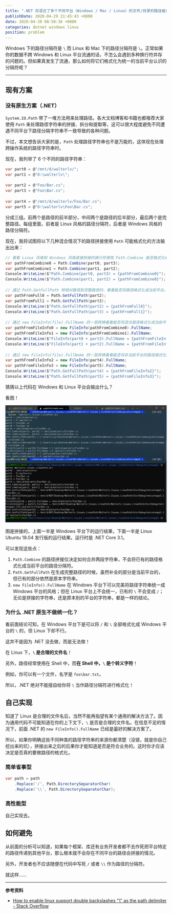 ```yaml
---
title: ".NET 将混合了多个不同平台（Windows / Mac / Linux）的文件/目录的路径格式化成同一个平台下的路径"
publishDate: 2020-04-29 21:45:43 +0800
date: 2020-04-30 08:50:36 +0800
categories: dotnet windows linux
position: problem
---
```


Windows 下的路径分隔符是 `\` 而 Linux 和 Mac 下的路径分隔符是 `\`。正常如果你的数据不跨 Windows 和 Linux 平台流通的话，不怎么会遇到多种换行符并存的问题的。但如果真发生了流通，那么如何将它们格式化为统一的当前平台认识的分隔符呢？

---

<div id="toc"></div>

## 现有方案

### 没有原生方案（.NET）

`System.IO.Path` 带了一堆方法用来处理路径。各大文档博客和书籍也都推荐大家使用 `Path` 来处理路径字符串的拼接、拆分和提取等，这可以很大程度避免不同遭遇不同平台下路径分隔字符串不一致导致的各种问题。

不过，本文想告诉大家的是，`Path` 处理路径字符串也不是万能的，这体现在处理跨操作系统的路径字符串时。

现在，我列举了 6 个不同的路径字符串：

```csharp
var part0 = @"/mnt/d/walterlv/";
var part1 = @"D:\walterlv\";

var part2 = @"Foo/Bar.cs";
var part3 = @"Foo\Bar.cs";

var part4 = @"/mnt/d/walterlv/Foo/Bar.cs";
var part5 = @"D:\walterlv\Foo\Bar.cs";
```

分成三组。前两个是路径的前半部分，中间两个是路径的后半部分，最后两个是完整路径。每组里面，前者是 Linux 风格的路径分隔符，后者是 Windows 风格的路径分隔符。

现在，我将试图将以下几种混合情况下的路径拼接使用 `Path` 可能格式化的方法输出出来：

```csharp
// 看看 Linux 风格和 Windows 风格直接拼接的换行符使用 Path.Combine 能否格式化成功。
var pathFromCombine0 = Path.Combine(part0, part3);
var pathFromCombine1 = Path.Combine(part1, part2);
Console.WriteLine($"Path.Combine(part0, part3) = {pathFromCombine0}");
Console.WriteLine($"Path.Combine(part1, part2) = {pathFromCombine0}");

// 通过 Path.GetFullPath 转相对路径到完整路径时，看看能否将路径格式化成当前平台。
var pathFromFull0 = Path.GetFullPath(part2);
var pathFromFull1 = Path.GetFullPath(part3);
Console.WriteLine($"Path.GetFullPath(part2) = {pathFromFull0}");
Console.WriteLine($"Path.GetFullPath(part3) = {pathFromFull1}");

// 通过 new FileInfo(file).FullName 的一层转换看看能否将混合路径格式化成当前平台。
var pathFromFileInfo0 = new FileInfo(pathFromCombine0).FullName;
var pathFromFileInfo1 = new FileInfo(pathFromCombine1).FullName;
Console.WriteLine($"FileInfo(part0 + part3).FullName = {pathFromFileInfo0}");
Console.WriteLine($"FileInfo(part1 + part2).FullName = {pathFromFileInfo1}");

// 通过 new FileInfo(file).FullName 的一层转换看看能否将非当前平台的路径格式化成当前平台。
var pathFromFileInfo2 = new FileInfo(part4).FullName;
var pathFromFileInfo3 = new FileInfo(part5).FullName;
Console.WriteLine($"Path.GetFullPath(part4) = {pathFromFileInfo2}");
Console.WriteLine($"Path.GetFullPath(part5) = {pathFromFileInfo3}");
```

猜猜以上代码在 Windows 和 Linux 平台会输出什么？

看图！

![Windows 和 Linux 平台下的输出](/static/posts/2020-04-29-20-54-33.png)

图是拼接的，上面一半是 Windows 平台下的运行结果，下面一半是 Linux Ubuntu 18.04 发行版的运行结果。运行时是 .NET Core 3.1。

可以发现这些点：

1. `Path.Combine` 的路径拼接仅决定如何合并两段字符串，不会将已有的路径格式化成当前平台的路径分隔符。
2. `Path.GetFullPath` 在生成完整路径的时候，虽然补全的部分是当前平台的，但已有的部分依然是原本字符串。
3. `new FileInfo().FullName` 在 Windows 平台下可以完美将路径字符串统一成 Windows 平台的风格；但在 Linux 平台上不会统一，已有的 `\` 不会变成 `/`；无论是拼接的字符串，还是原本别的平台的字符串，都是一样的结论。

### 为什么 .NET 原生不做统一化？

看前面结论可知，在 Windows 平台下是可以将 `/` 和 `\` 全部格式化成 Windows 平台的 `\` 的，但 Linux 下却不行。

这并不是因为 .NET 没去做，而是无法做！

在 Linux 下，**`\` 是合理的文件名**！

另外，路径经常使用在 Shell 中，而**在 Shell 中，`\` 是个转义字符**！

例如，你可以有一个文件，名字是 `foo\bar.txt`。

所以，.NET 绝对不能擅自给你将 `\` 当作路径分隔符进行格式化！

## 自己实现

知道了 Linux 是合理的文件名后，当然不能再指望有某个通用的解决方法了。因为通用代码不可能知道在你的上下文下，`\` 是否是合理的文件名。在信息不足的情况下，前面 .NET 的 `new FileInfo().FullName` 已经是最好的解决方案了。

所以，如果你明确这些不同种类的路径字符串的来源你都清楚（没错，就是你自己挖出来的坑），拼接出来之后的后果你才能知道是否是符合业务的。这时你才应该决定是否真的要做路径的格式化。

### 简单省事型

```csharp
var path = path
    .Replace('/', Path.DirectorySeparatorChar)
    .Replace('\\', Path.DirectorySeparatorChar);
```

### 高性能型

自己实现去。

## 如何避免

从前面的分析可以知道，如果每个框架、库还有业务开发者都不去作死把平台特定的路径传递到其他平台，那么根本就不会存在不同平台的路径会拼接的情况。

另外，开发者也不应该随便在代码中写死 `/` 或者 `\\` 作为路径的分隔符。

就这样……

---

**参考资料**

- [How to enable linux support double backslashes "\\" as the path delimiter - Stack Overflow](https://stackoverflow.com/a/9734782/6233938)

